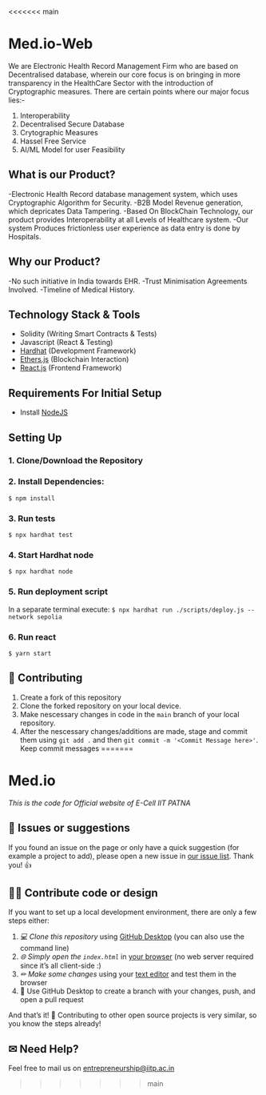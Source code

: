 <<<<<<< main
# Med.io-Web
We are Electronic Health Record Management Firm who are based on Decentralised database, wherein our core focus is on bringing in more transparency in the HealthCare Sector with the introduction of Cryptographic measures.
There are certain points where our major focus lies:-
1. Interoperability
2. Decentralised Secure Database
3. Crytographic Measures
4. Hassel Free Service
5. AI/ML Model for user Feasibility

## What is our Product?

-Electronic Health Record database management system, which uses Cryptographic Algorithm for Security.
-B2B Model Revenue generation, which depricates Data Tampering.
-Based On BlockChain Technology, our product provides Interoperability at all Levels of Healthcare system.
-Our system Produces frictionless user experience as data entry is done by Hospitals.

## Why our Product?

-No such initiative in India towards EHR.
-Trust Minimisation Agreements Involved.
-Timeline of Medical History.

## Technology Stack & Tools

- Solidity (Writing Smart Contracts & Tests)
- Javascript (React & Testing)
- [Hardhat](https://hardhat.org/) (Development Framework)
- [Ethers.js](https://docs.ethers.io/v5/) (Blockchain Interaction)
- [React.js](https://reactjs.org/) (Frontend Framework)

## Requirements For Initial Setup
- Install [NodeJS](https://nodejs.org/en/)

## Setting Up
### 1. Clone/Download the Repository

### 2. Install Dependencies:
`$ npm install`

### 3. Run tests
`$ npx hardhat test`

### 4. Start Hardhat node
`$ npx hardhat node`

### 5. Run deployment script
In a separate terminal execute:
`$ npx hardhat run ./scripts/deploy.js --network sepolia`

### 6. Run react
`$ yarn start`

## 🤝 Contributing
1. Create a fork of this repository
2. Clone the forked repository on your local device.
3. Make nescessary changes in code in the `main` branch of your local repository.
4. After the nescessary changes/additions are made, stage and commit them using `git add .` and then `git commit -m '<Commit Message here>'`. Keep commit messages 
=======
# Med.io

*This is the code for Official website of E-Cell IIT PATNA*

## 🐛 Issues or suggestions

If you found an issue on the page or only have a quick suggestion (for example a project to add), please open a new issue in [our issue list](https://github.com/ecell-iitp/ecell-iitp.github.io/issues). Thank you! 👍


## 👩‍💻 Contribute code or design

If you want to set up a local development environment, there are only a few steps either:

1. *💻 Clone this repository* using [GitHub Desktop](https://desktop.github.com) (you can also use the command line)
2. *🌐 Simply open the `index.html`* in [your browser](https://www.mozilla.org/firefox/) (no web server required since it’s all client-side :)
3. *✏ Make some changes* using your [text editor](https://atom.io) and test them in the browser
4. 🚀 Use GitHub Desktop to create a branch with your changes, push, and open a pull request

And that’s it! 🎉 Contributing to other open source projects is very similar, so you know the steps already!

## ✉ Need Help?
Feel free to mail us on [entrepreneurship@iitp.ac.in](mailto::entrepreneurship@iitp.ac.in)
>>>>>>> main
